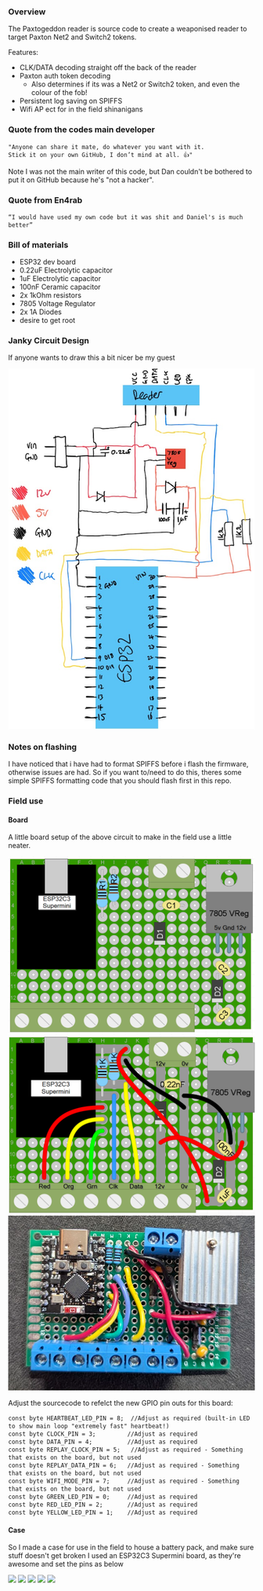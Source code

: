 ### Overview

The Paxtogeddon reader is source code to create a weaponised reader to target Paxton Net2 and Switch2 tokens.

Features:

* CLK/DATA decoding straight off the back of the reader
* Paxton auth token decoding
  * Also determines if its was a Net2 or Switch2 token, and even the colour of the fob!
* Persistent log saving on SPIFFS
* Wifi AP ect for in the field shinanigans

### Quote from the codes main developer

```
"Anyone can share it mate, do whatever you want with it. 
Stick it on your own GitHub, I don’t mind at all. 👍"
```

Note I was not the main writer of this code, but Dan couldn't be bothered to put it on GitHub because he's "not a hacker".

### Quote from En4rab

```
“I would have used my own code but it was shit and Daniel's is much better”
```

### Bill of materials

* ESP32 dev board
* 0.22uF Electrolytic capacitor
* 1uF Electrolytic capacitor
* 100nF Ceramic capacitor
* 2x 1kOhm resistors
* 7805 Voltage Regulator
* 2x 1A Diodes
* desire to get root

### Janky Circuit Design

If anyone wants to draw this a bit nicer be my guest

![Janky Circuit Drawing](https://github.com/00Waz/Paxtogeddon-Reader/blob/main/images/circuit.png?raw=true)

### Notes on flashing

I have noticed that i have had to format SPIFFS before i flash the firmware, otherwise issues are had.
So if you want to/need to do this, theres some simple SPIFFS formatting code that you should flash first in this repo.

### Field use

#### Board

A little board setup of the above circuit to make in the field use a little neater.

![](https://github.com/00Waz/Paxtogeddon-Reader/blob/main/images/Components.png?raw=true)
![](https://github.com/00Waz/Paxtogeddon-Reader/blob/main/images/Jumpers_and_wiring.png?raw=true)
![](https://github.com/00Waz/Paxtogeddon-Reader/blob/main/images/Board.png?raw=true)

Adjust the sourcecode to refelct the new GPIO pin outs for this board:

```
const byte HEARTBEAT_LED_PIN = 8;  //Adjust as required (built-in LED to show main loop "extremely fast" heartbeat!)
const byte CLOCK_PIN = 3;         //Adjust as required
const byte DATA_PIN = 4;          //Adjust as required
const byte REPLAY_CLOCK_PIN = 5;   //Adjust as required - Something that exists on the board, but not used
const byte REPLAY_DATA_PIN = 6;   //Adjust as required - Something that exists on the board, but not used
const byte WIFI_MODE_PIN = 7;     //Adjust as required - Something that exists on the board, but not used
const byte GREEN_LED_PIN = 0;     //Adjust as required
const byte RED_LED_PIN = 2;       //Adjust as required
const byte YELLOW_LED_PIN = 1;    //Adjust as required
```

#### Case

So I made a case for use in the field to house a battery pack, and make sure stuff doesn't get broken
I used an ESP32C3 Supermini board, as they're awesome and set the pins as below

![](https://github.com/00Waz/Paxtogeddon-Reader/blob/main/images/1.png?raw=true)
![](https://github.com/00Waz/Paxtogeddon-Reader/blob/main/images/2.png?raw=true)
![](https://github.com/00Waz/Paxtogeddon-Reader/blob/main/images/3.png?raw=true)
![](https://github.com/00Waz/Paxtogeddon-Reader/blob/main/images/4.png?raw=true)
![](https://github.com/00Waz/Paxtogeddon-Reader/blob/main/images/5.png?raw=true)
